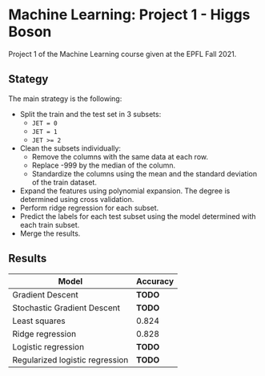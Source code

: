 # Machine Learning: Project 1 - Higgs Boson

Project 1 of the Machine Learning course given at the EPFL Fall 2021.

## Stategy

The main strategy is the following:

- Split the train and the test set in 3 subsets:
    - `JET = 0`
    - `JET = 1`
    - `JET >= 2`
- Clean the subsets individually:
    - Remove the columns with the same data at each row.
    - Replace -999 by the median of the column.
    - Standardize the columns using the mean and the standard deviation of the train dataset.
- Expand the features using polynomial expansion. The degree is determined using cross validation.
- Perform ridge regression for each subset.
- Predict the labels for each test subset using the model determined with each train subset.
- Merge the results.

## Results

Model | Accuracy
--- | ---
Gradient Descent | **TODO**
Stochastic Gradient Descent | **TODO**
Least squares | 0.824
Ridge regression | 0.828
Logistic regression | **TODO**
Regularized logistic regression | **TODO**
